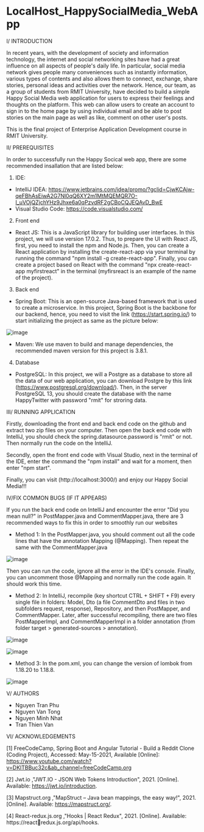 # LocalHost_HappySocialMedia_WebApp
  I/ INTRODUCTION

In recent years, with the development of society and information technology, the internet and social networking sites have had a great influence on all aspects of people's daily life. In particular, social media network gives people many conveniences such as instantly information, various types of contents and also allows them to connect, exchange, share stories, personal ideas and activities over the network. Hence, our team, as a group of students from RMIT University, have decided to build a simple Happy Social Media web application for users to express their feelings and thoughts on the platform. This web can allow users to create an account to sign in to the home page by using individual email and be able to post stories on the main page as well as like, comment on other user's posts. 

This is the final project of Enterprise Application Development course in RMIT University.

 II/ PREREQUISITES
  
In order to successfully run the Happy Socical web app, there are some recommended insallation that are listed below:

1) IDE:
  
  - IntelliJ IDEA: https://www.jetbrains.com/idea/promo/?gclid=CjwKCAjw-qeFBhAsEiwA2G7Nl0qQ6XY2m1MtMQEMQR7O-I_uVOjQZjchYHz9Jhxe6a0qPzvdRF2gCBoCQJEQAvD_BwE
  - Visual Studio Code: https://code.visualstudio.com/

2) Front end 

  - React JS: This is a JavaScript library for building user interfaces. In this project, we will use version 17.0.2. Thus, to prepare the UI with React JS, first, you need to install the npm and Node.js. Then, you can create a React application by installing the create-react-app via your terminal by running the command "npm install -g create-react-app". Finally, you can create a project based on React with the command "npx create-react-app myfirstreact" in the terminal (myfirsreact is an example of the name of the project).

3) Back end 

  - Spring Boot: This is an open-source Java-based framework that is used to create a microservice. In this project, Spring Boot is the backbone for our backend, hence, you need to visit the link (https://start.spring.io/) to start initializing the project as same as the picture below:

![image](https://user-images.githubusercontent.com/58252249/119272486-524a8680-bc30-11eb-8b2d-b5ab7194b133.png)

  - Maven: We use maven to build and manage dependencies, the recommended maven version for this project is 3.8.1.

4) Database 
  - PostgreSQL: In this project, we will a Postgre as a database to store all the data of our web application, you can download Postgre by this link (https://www.postgresql.org/download/). Then, in the server PostgreSQL 13, you should create the database with the name HappyTwitter with password "rmit" for stroring data. 

  III/ RUNNING APPLICATION
  
Firstly, downloading the front end and back end code on the github and extract two zip files on your computer. Then open the back end code with IntelliJ, you should check the spring.datasource.password is "rmit" or not. Then normally run the code on the IntelliJ.

Secondly, open the front end code with Visual Studio, next in the terminal of the IDE, enter the command the "npm install" and wait for a moment, then enter "npm start".

Finally, you can visit (http://localhost:3000/) and enjoy our Happy Social Media!!!

  IV/FIX COMMON BUGS (IF IT APPEARS)
  
  If you run the back end code on IntelliJ and encounter the error "Did you mean null?" in PostMapper.java and CommentMapper.java, there are 3 recommended ways to fix this in order to smoothly run our websites
  
  - Method 1: In the PostMapper.java, you should comment out all the code lines that have the annotation Mapping (@Mapping). Then repeat the same with the CommentMapper.java
    
![image](https://user-images.githubusercontent.com/58252249/119513109-20efc900-bd9e-11eb-9584-e58055747a62.png)
    
   Then you can run the code, ignore all the error in the IDE's console. Finally, you can uncomment those @Mapping and normally run the code again. It should work this time.
   
   - Method 2: In IntelliJ, recompile (key shortcut CTRL + SHIFT + F9) every single file in folders: Model, Dto (a file CommentDto and files in two subfolders request, response), Repository, and then PostMapper, and CommentMapper. Later, after successful recompiling, there are two files PostMapperImpl, and CommentMapperImpl in a folder annotation (from folder target > generated-sources > annotation).

![image](https://user-images.githubusercontent.com/58252249/119515554-2bab5d80-bda0-11eb-87ed-2792488971cc.png)

![image](https://user-images.githubusercontent.com/58252249/119515710-4d0c4980-bda0-11eb-969a-ab18f7cbdca2.png)
   
   - Method 3: In the pom.xml, you can change the version of lombok from 1.18.20 to 1.18.8.

![image](https://user-images.githubusercontent.com/58252249/119513928-d7ec4480-bd9e-11eb-82c4-a51a96f194ae.png)

  V/ AUTHORS
  
  - Nguyen Tran Phu
  - Nguyen Van Tong
  - Nguyen Minh Nhat
  - Tran Thien Van

  VI/ ACKNOWLEDGEMENTS
  
  [1] FreeCodeCamp, Spring Boot and Angular Tutorial - Build a Reddit Clone (Coding Project), Accessed: May-15-2021, Available [Online]: https://www.youtube.com/watch?v=DKlTBBuc32c&ab_channel=freeCodeCamp.org
  
  [2] Jwt.io ,"JWT.IO - JSON Web Tokens Introduction", 2021. [Online]. Available: 
https://jwt.io/introduction.

  [3] Mapstruct.org ,"MapStruct – Java bean mappings, the easy way!", 2021. [Online]. 
Available: https://mapstruct.org/.

  [4] React-redux.js.org ,"Hooks | React Redux", 2021. [Online]. Available: https://reactredux.js.org/api/hooks.
